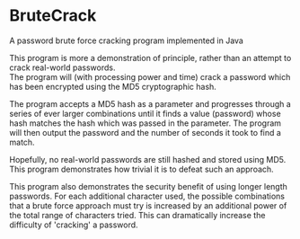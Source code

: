 # BruteCrack

A password brute force cracking program implemented in Java

This program is more a demonstration of principle, rather than an attempt to crack real-world passwords.  
The program will (with processing power and time) crack a password which has been encrypted using the MD5 cryptographic hash.

The program accepts a MD5 hash as a parameter and progresses through a series of ever larger combinations until it finds a value (password) whose hash matches the hash which was passed in the parameter.
The program will then output the password and the number of seconds it took to find a match.

Hopefully, no real-world passwords are still hashed and stored using MD5.  This program demonstrates how trivial it is to defeat such an approach.

This program also demonstrates the security benefit of using longer length passwords.  For each additional character used, the possible combinations that a brute force approach must try is increased by an additional power of the total range of characters tried.
This can dramatically increase the difficulty of 'cracking' a password. 
